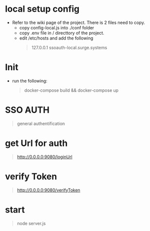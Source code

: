 # local setup config 

- Refer to the wiki page of the project. There is 2 files need to copy. 
    - copy config-local.js into ./conf folder 
    - copy .env file in / directtory of the project.
    - edit /etc/hosts and add the following
        > 127.0.0.1       ssoauth-local.surge.systems

# Init
- run the following: 
    > docker-compose build && docker-compose up






# SSO AUTH
> general authentification  

# get Url for auth 

> http://0.0.0.0:9080/loginUrl

# verify Token

> http://0.0.0.0:9080/verifyToken

# start

> node server.js
 

